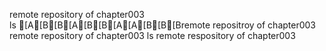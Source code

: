 remote repository of chapter003\
ls
[A[B[B[A[B[B[A[A[B[B[Bremote repositroy of chapter003
remote repository of chapter003
ls
remote respository of chapter003

